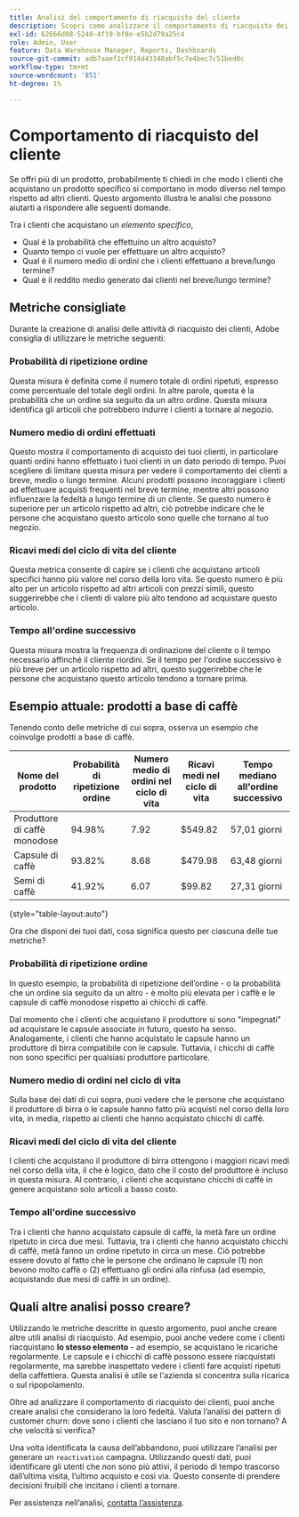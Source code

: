 ```yaml
---
title: Analisi del comportamento di riacquisto del cliente
description: Scopri come analizzare il comportamento di riacquisto dei clienti.
exl-id: 62666d08-5240-4f19-bf8e-e5b2d79a25c4
role: Admin, User
feature: Data Warehouse Manager, Reports, Dashboards
source-git-commit: adb7aaef1cf914d43348abf5c7e4bec7c51bed0c
workflow-type: tm+mt
source-wordcount: '851'
ht-degree: 1%

---
```


# Comportamento di riacquisto del cliente

Se offri più di un prodotto, probabilmente ti chiedi in che modo i clienti che acquistano un prodotto specifico si comportano in modo diverso nel tempo rispetto ad altri clienti. Questo argomento illustra le analisi che possono aiutarti a rispondere alle seguenti domande.

Tra i clienti che acquistano un *elemento specifico*,

* Qual è la probabilità che effettuino un altro acquisto?
* Quanto tempo ci vuole per effettuare un altro acquisto?
* Qual è il numero medio di ordini che i clienti effettuano a breve/lungo termine?
* Qual è il reddito medio generato dai clienti nel breve/lungo termine?

## Metriche consigliate

Durante la creazione di analisi delle attività di riacquisto dei clienti, Adobe consiglia di utilizzare le metriche seguenti:

### Probabilità di ripetizione ordine

Questa misura è definita come il numero totale di ordini ripetuti, espresso come percentuale del totale degli ordini. In altre parole, questa è la probabilità che un ordine sia seguito da un altro ordine. Questa misura identifica gli articoli che potrebbero indurre i clienti a tornare al negozio.

### Numero medio di ordini effettuati

Questo mostra il comportamento di acquisto dei tuoi clienti, in particolare quanti ordini hanno effettuato i tuoi clienti in un dato periodo di tempo. Puoi scegliere di limitare questa misura per vedere il comportamento dei clienti a breve, medio o lungo termine. Alcuni prodotti possono incoraggiare i clienti ad effettuare acquisti frequenti nel breve termine, mentre altri possono influenzare la fedeltà a lungo termine di un cliente. Se questo numero è superiore per un articolo rispetto ad altri, ciò potrebbe indicare che le persone che acquistano questo articolo sono quelle che tornano al tuo negozio.

### Ricavi medi del ciclo di vita del cliente

Questa metrica consente di capire se i clienti che acquistano articoli specifici hanno più valore nel corso della loro vita. Se questo numero è più alto per un articolo rispetto ad altri articoli con prezzi simili, questo suggerirebbe che i clienti di valore più alto tendono ad acquistare questo articolo.

### Tempo all&#39;ordine successivo

Questa misura mostra la frequenza di ordinazione del cliente o il tempo necessario affinché il cliente riordini. Se il tempo per l&#39;ordine successivo è più breve per un articolo rispetto ad altri, questo suggerirebbe che le persone che acquistano questo articolo tendono a tornare prima.

## Esempio attuale: prodotti a base di caffè

Tenendo conto delle metriche di cui sopra, osserva un esempio che coinvolge prodotti a base di caffè.

| **Nome del prodotto** | **Probabilità di ripetizione ordine** | **Numero medio di ordini nel ciclo di vita** | **Ricavi medi nel ciclo di vita** | **Tempo mediano all&#39;ordine successivo** |
|-----|-----|-----|-----|-----|
| Produttore di caffè monodose | 94.98% | 7.92 | $549.82 | 57,01 giorni |
| Capsule di caffè | 93.82% | 8.68 | $479.98 | 63,48 giorni |
| Semi di caffè | 41.92% | 6.07 | $99.82 | 27,31 giorni |

{style="table-layout:auto"}

Ora che disponi dei tuoi dati, cosa significa questo per ciascuna delle tue metriche?

### Probabilità di ripetizione ordine

In questo esempio, la probabilità di ripetizione dell’ordine - o la probabilità che un ordine sia seguito da un altro - è molto più elevata per i caffè e le capsule di caffè monodose rispetto ai chicchi di caffè.

Dal momento che i clienti che acquistano il produttore si sono &quot;impegnati&quot; ad acquistare le capsule associate in futuro, questo ha senso. Analogamente, i clienti che hanno acquistato le capsule hanno un produttore di birra compatibile con le capsule. Tuttavia, i chicchi di caffè non sono specifici per qualsiasi produttore particolare.

### Numero medio di ordini nel ciclo di vita

Sulla base dei dati di cui sopra, puoi vedere che le persone che acquistano il produttore di birra o le capsule hanno fatto più acquisti nel corso della loro vita, in media, rispetto ai clienti che hanno acquistato chicchi di caffè.

### Ricavi medi del ciclo di vita del cliente

I clienti che acquistano il produttore di birra ottengono i maggiori ricavi medi nel corso della vita, il che è logico, dato che il costo del produttore è incluso in questa misura. Al contrario, i clienti che acquistano chicchi di caffè in genere acquistano solo articoli a basso costo.

### Tempo all&#39;ordine successivo

Tra i clienti che hanno acquistato capsule di caffè, la metà fare un ordine ripetuto in circa due mesi. Tuttavia, tra i clienti che hanno acquistato chicchi di caffè, metà fanno un ordine ripetuto in circa un mese. Ciò potrebbe essere dovuto al fatto che le persone che ordinano le capsule (1) non bevono molto caffè o (2) effettuano gli ordini alla rinfusa (ad esempio, acquistando due mesi di caffè in un ordine).

## Quali altre analisi posso creare?

Utilizzando le metriche descritte in questo argomento, puoi anche creare altre utili analisi di riacquisto. Ad esempio, puoi anche vedere come i clienti riacquistano **lo stesso elemento** - ad esempio, se acquistano le ricariche regolarmente. Le capsule e i chicchi di caffè possono essere riacquistati regolarmente, ma sarebbe inaspettato vedere i clienti fare acquisti ripetuti della caffettiera. Questa analisi è utile se l&#39;azienda si concentra sulla ricarica o sul ripopolamento.

Oltre ad analizzare il comportamento di riacquisto dei clienti, puoi anche creare analisi che considerano la loro fedeltà. Valuta l’analisi dei pattern di customer churn: dove sono i clienti che lasciano il tuo sito e non tornano? A che velocità si verifica?

Una volta identificata la causa dell’abbandono, puoi utilizzare l’analisi per generare un `reactivation` campagna. Utilizzando questi dati, puoi identificare gli utenti che non sono più attivi, il periodo di tempo trascorso dall’ultima visita, l’ultimo acquisto e così via. Questo consente di prendere decisioni fruibili che incitano i clienti a tornare.

Per assistenza nell’analisi, [contatta l’assistenza](https://experienceleague.adobe.com/docs/commerce-knowledge-base/kb/troubleshooting/miscellaneous/mbi-service-policies.html).
